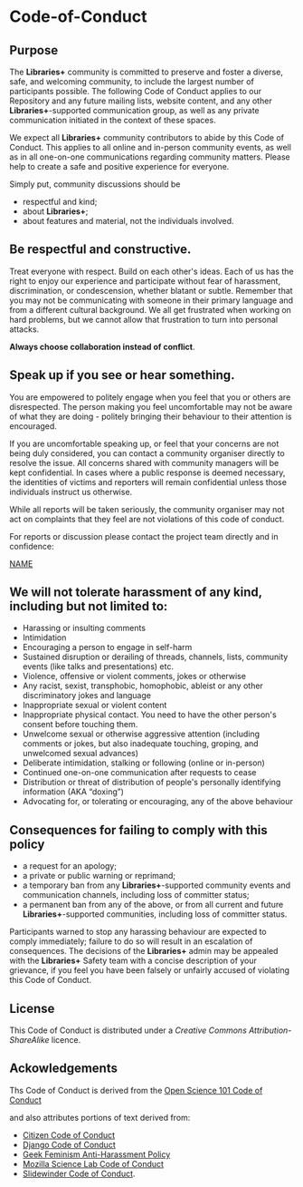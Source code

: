 # Code-of-Conduct

## Purpose

The **Libraries+** community is committed to preserve and foster a diverse, safe, and welcoming community, to include the largest number of participants possible. The following Code of Conduct applies to our Repository and any future mailing lists, website content, and any other **Libraries+**-supported communication group, as well as any private communication initiated in the context of these spaces.

We expect all **Libraries+** community contributors to abide by this Code of Conduct. This applies to all online and in-person community events, as well as in all one-on-one communications regarding community matters. Please help to create a safe and positive experience for everyone.

Simply put, community discussions should be
- respectful and kind;
- about **Libraries+**;
- about features and material, not the individuals involved.

## **Be respectful and constructive**.

Treat everyone with respect. Build on each other's ideas. Each of us has the right to enjoy our experience and participate without fear of harassment, discrimination, or condescension, whether blatant or subtle. Remember that you may not be communicating with someone in their primary language and from a different cultural background. We all get frustrated when working on hard problems, but we cannot allow that frustration to turn into personal attacks.

**Always choose collaboration instead of conflict**.

## **Speak up if you see or hear something**.

You are empowered to politely engage when you feel that you or others are disrespected. The person making you feel uncomfortable may not be aware of what they are doing - politely bringing their behaviour to their attention is encouraged.

If you are uncomfortable speaking up, or feel that your concerns are not being duly considered, you can contact a community organiser directly to resolve the issue. All concerns shared with community managers will be kept confidential. In cases where a public response is deemed necessary, the identities of victims and reporters will remain confidential unless those individuals instruct us otherwise.

While all reports will be taken seriously, the community organiser may not act on complaints that they feel are not violations of this code of conduct.

For reports or discussion please contact the project team directly and in confidence:

[NAME](email)

## **We will not tolerate harassment of any kind, including but not limited to**:

- Harassing or insulting comments
- Intimidation
- Encouraging a person to engage in self-harm
- Sustained disruption or derailing of threads, channels, lists, community events (like talks and presentations) etc.
- Violence, offensive or violent comments, jokes or otherwise
- Any racist, sexist, transphobic, homophobic, ableist or any other discriminatory jokes and language
- Inappropriate sexual or violent content
- Inappropriate physical contact. You need to have the other person's consent before touching them.
- Unwelcome sexual or otherwise aggressive attention (including comments or jokes, but also inadequate touching, groping, and unwelcomed sexual advances)
- Deliberate intimidation, stalking or following (online or in-person)
- Continued one-on-one communication after requests to cease
- Distribution or threat of distribution of people's personally identifying information (AKA “doxing”)
- Advocating for, or tolerating or encouraging, any of the above behaviour

## **Consequences for failing to comply with this policy**

- a request for an apology;
- a private or public warning or reprimand;
- a temporary ban from any **Libraries+**-supported community events and communication channels, including loss of committer status;
- a permanent ban from any of the above, or from all current and future **Libraries+**-supported communities, including loss of committer status.

Participants warned to stop any harassing behaviour are expected to comply immediately; failure to do so will result in an escalation of consequences. The decisions of the **Libraries+** admin may be appealed with the **Libraries+** Safety team with a concise description of your grievance, if you feel you have been falsely or unfairly accused of violating this Code of Conduct.

## **License**

This Code of Conduct is distributed under a *Creative Commons Attribution-ShareAlike* licence.

## **Ackowledgements**

Ths Code of Conduct is derived from the [Open Science 101 Code of Conduct](https://github.com/OKScienceDE/Open_Science_101/blob/master/CODE_OF_CONDUCT.md) 

and also attributes portions of text derived from:
- [Citizen Code of Conduct](http://citizencodeofconduct.org/)
- [Django Code of Conduct](https://www.djangoproject.com/conduct/reporting/) 
- [Geek Feminism Anti-Harassment Policy](http://geekfeminism.org/about/code-of-conduct/)
- [Mozilla Science Lab Code of Conduct](https://science.mozilla.org/code-of-conduct) 
- [Slidewinder Code of Conduct](http://www.slidewinder.io/docs/01_code_of_conduct.html).








